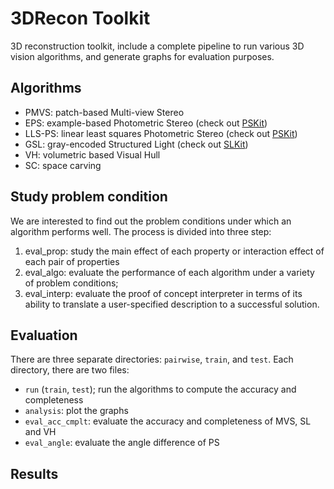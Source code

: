 # 3DRecon Toolkit
3D reconstruction toolkit, include a complete pipeline to run various 3D vision algorithms, and generate graphs for evaluation purposes.

## Algorithms
* PMVS: patch-based Multi-view Stereo
* EPS: example-based Photometric Stereo (check out [PSKit](https://github.com/imkaywu/PSKit))
* LLS-PS: linear least squares Photometric Stereo (check out [PSKit](https://github.com/imkaywu/PSKit))
* GSL: gray-encoded Structured Light (check out [SLKit](https://github.com/imkaywu/SLKit))
* VH: volumetric based Visual Hull
* SC: space carving

## Study problem condition
We are interested to find out the problem conditions under which an algorithm performs well. The process is divided into three step:
1. eval_prop: study the main effect of each property or interaction effect of each pair of properties 
2. eval_algo: evaluate the performance of each algorithm under a variety of problem conditions;
3. eval_interp: evaluate the proof of concept interpreter in terms of its ability to translate a user-specified description to a successful solution.

## Evaluation

There are three separate directories: `pairwise`, `train`, and `test`. Each directory, there are two files:
* `run` (`train`, `test`); run the algorithms to compute the accuracy and completeness
* `analysis`: plot the graphs
* `eval_acc_cmplt`: evaluate the accuracy and completeness of MVS, SL and VH
* `eval_angle`: evaluate the angle difference of PS

## Results
